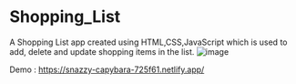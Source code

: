 # Shopping_List
A Shopping List app created using HTML,CSS,JavaScript which is used to add, delete and update shopping items in the list.
![image](https://github.com/thiruvazhidhinesh/Shopping_List/assets/111569436/a8cf73a3-be4a-411c-a939-efdfc2cd1277)

Demo : https://snazzy-capybara-725f61.netlify.app/
